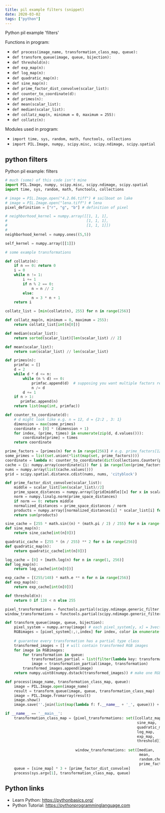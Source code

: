 ```yaml
---
title: pil example filters (snippet)
date: 2020-03-02
tags: ["python"]
---
```

Python pil example 'filters'

Functions in program: 
* `def process(image_name, transformation_class_map, queue):`
* `def transform_queue(image, queue, bijection):`
* `def threshold(n):`
* `def exp_map(n):`
* `def log_map(n):`
* `def quadratic_map(n):`
* `def sine_map(n):`
* `def prime_factor_dist_convolve(scalar_list):`
* `def counter_to_coordinate(d):`
* `def primes(n):`
* `def mean(scalar_list):`
* `def median(scalar_list):`
* `def collatz_map(n, minimum = 0, maximum = 255):`
* `def collatz(n):`

Modules used in program: 
* `import time, sys, random, math, functools, collections`
* `import PIL.Image, numpy, scipy.misc, scipy.ndimage, scipy.spatial`

## python filters

Python pil example: filters

```python
# much (some) of this code isn't mine
import PIL.Image, numpy, scipy.misc, scipy.ndimage, scipy.spatial
import time, sys, random, math, functools, collections

# image = PIL.Image.open("4.2.06.tiff") # sailboat on lake
# image = PIL.Image.open("lena.tiff") # lena
pixel_definition = ["r", "g", "b"] # definition of pixel

# neighborhood_kernel = numpy.array([[1, 1, 1],
#    					             [1, 1, 1],
#    								 [1, 1, 1]])
# 
neighborhood_kernel = numpy.ones((5,5))

self_kernel = numpy.array([[1]])

# some example transformations

def collatz(n):
	if n == 0: return 0
	i = 0
	while n != 1:
		i += 1
		if n % 2 == 0:
			n = n // 2
		else:
			n = 3 * n + 1
	return i

collatz_list = [min(collatz(n), 255) for n in range(256)]

def collatz_map(n, minimum = 0, maximum = 255):
	return collatz_list[int(n[0])]

def median(scalar_list):
	return sorted(scalar_list)[len(scalar_list) // 2]

def mean(scalar_list):
	return sum(scalar_list) // len(scalar_list)

def primes(n):
    primfac = []
    d = 2
    while d * d <= n:
        while (n % d) == 0:
            primfac.append(d)  # supposing you want multiple factors repeated
            n /= d
        d += 1
    if n > 1:
       primfac.append(n)
    return list(map(int, primfac))

def counter_to_coordinate(d):
	# d might look like e.g. n = 12, d = {2:2 , 3: 1}
	dimension = max(some_primes)
	coordinate = [0] * (dimension + 1)
	for index, (prime, times) in enumerate(zip(d, d.values())):
		coordinate[prime] = times
	return coordinate

prime_factors = [primes(n) for n in range(256)] # e.g. prime_factors[12] = [2, 2, 3]
some_primes = list(set.union(*list(map(set, prime_factors))))
coordinate = lambda n: counter_to_coordinate(dict(collections.Counter(prime_factors[n])))
cache = {i: numpy.array(coordinate(i)) for i in range(len(prime_factors))}
nums = numpy.array(list(cache.values()))
grid = scipy.spatial.distance.cdist(nums, nums, 'cityblock')

def prime_factor_dist_convolve(scalar_list):
	middle = scalar_list[len(scalar_list)//2]
	prime_space_distances = numpy.array([grid[middle][x] for x in scalar_list])
	norm = numpy.linalg.norm(prime_space_distances)
	if norm == 0: return middle
	normalized_distances = prime_space_distances / norm
	products = numpy.array([normalized_distances[i] * scalar_list[i] for i in range(len(scalar_list))])
	return sum(products)

sine_cache = [255 * math.sin((n) * (math.pi / 2) / 255) for n in range(256)]
def sine_map(n):
	return sine_cache[int(n[0])]

quadratic_cache = [255 * (n / 255) ** 2 for n in range(256)]
def quadratic_map(n):
	return quadratic_cache[int(n[0])]

log_cache = [0] + [math.log(n) for n in range(1, 256)]
def log_map(n):
	return log_cache[int(n[0])]

exp_cache = [(255/148) * math.e ** n for n in range(256)]
def exp_map(n):
	return exp_cache[int(n[0])]

def threshold(n):
	return 0 if 128 < n else 255

pixel_transformations = functools.partial(scipy.ndimage.generic_filter, footprint(= self_kernel))
window_transformations = functools.partial(scipy.ndimage.generic_filter, footprint(= neighborhood_kernel))

def transform_queue(image, queue, bijection):
	pixel_system = numpy.array(image) # each pixel_system[y, x] = 3vector <R, G, B>
	RGBimages = [pixel_system[:,:,index] for index, color in enumerate(pixel_definition)] # split into RGB images
	
	# guarantee every transformation has a partial type class
	transformed_images = [] # will contain transformed RGB images
	for image in RGBimages:
		for transformation in queue:
			transformation_partial = list(filter(lambda key: transformation in bijection[key], bijection.keys()))[0] # each transformation maps to one partial; filter away irrelevant partials
			image = transformation_partial(image, transformation)
		transformed_images.append(image)
	return numpy.uint8(numpy.dstack(transformed_images)) # make one RGB image from the R, G, B planes

def process(image_name, transformation_class_map, queue):
	image = PIL.Image.open(image_name)
	result = transform_queue(image, queue, transformation_class_map)
	image = PIL.Image.fromarray(result)
	image.show()
	image.save(''.join(list(map(lambda f: f.__name__ + '_', queue))) + str(time.time()) + '_' + image_name)

if __name__ == '__main__':
	transformation_class_map = {pixel_transformations: set([collatz_map,
							  	   						    sine_map,
							  	   						    quadratic_map,
							  	   						    log_map, 
							  	   						    exp_map,
							  	   						    threshold]),
  
							    window_transformations: set([median,
							  							     mean,
														     random.choice,
														     prime_factor_dist_convolve])}
	queue = [sine_map] * 3 + [prime_factor_dist_convolve]
	process(sys.argv[1], transformation_class_map, queue)

```

## Python links

- Learn Python: https://pythonbasics.org/
- Python Tutorial: https://pythonprogramminglanguage.com
